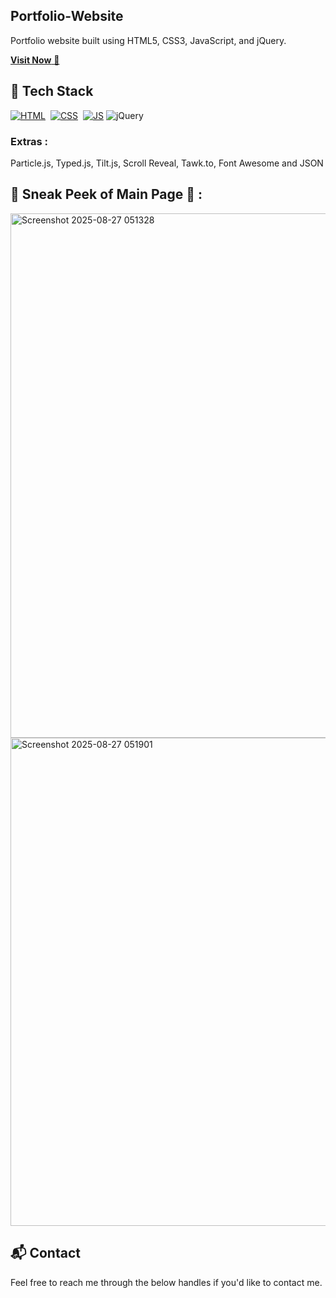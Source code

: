 ## Portfolio-Website
Portfolio website built using HTML5, CSS3, JavaScript, and jQuery.

<a href="" target="_blank">**Visit Now** 🚀</a>


## 📌 Tech Stack
[![HTML](https://img.shields.io/badge/html5%20-%23E34F26.svg?&style=for-the-badge&logo=html5&logoColor=white)](https://github.com/jigar-sable/Portfolio-Website/search?l=html)&nbsp;
[![CSS](https://img.shields.io/badge/css3%20-%231572B6.svg?&style=for-the-badge&logo=css3&logoColor=white)](https://github.com/jigar-sable/Portfolio-Website/search?l=css)&nbsp;
[![JS](https://img.shields.io/badge/javascript%20-%23323330.svg?&style=for-the-badge&logo=javascript&logoColor=%23F7DF1E)](https://github.com/jigar-sable/Portfolio-Website/search?l=javascript)
<img alt="jQuery" src="https://img.shields.io/badge/jquery-%230769AD.svg?style=for-the-badge&logo=jquery&logoColor=white"/>

### Extras : 
Particle.js, Typed.js, Tilt.js, Scroll Reveal, Tawk.to, Font Awesome and JSON

## 📌 Sneak Peek of Main Page 🙈 :
<img width="1898" height="839" alt="Screenshot 2025-08-27 051328" src="https://github.com/user-attachments/assets/18a4908d-8a6e-4b82-8291-2740d5e52432" />
<img width="1877" height="781" alt="Screenshot 2025-08-27 051901" src="https://github.com/user-attachments/assets/26be72c6-220c-48f0-89fd-d3e505258c2a" />



<h2>📬 Contact</h2>

Feel free to reach me through the below handles if you'd like to contact me.
